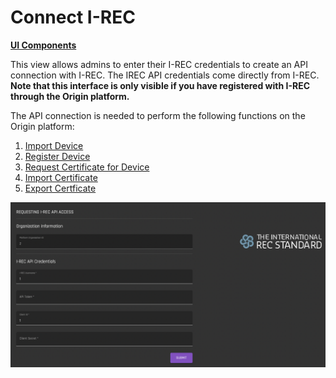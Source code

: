 # Connect I-REC
[**UI Components**](https://github.com/energywebfoundation/origin/tree/master/packages/ui/libs/organization/view/src/pages/ConnectIRecPage)

This view allows admins to enter their I-REC credentials to create an API connection with I-REC. The IREC API credentials come directly from I-REC. **Note that this interface is only visible if you have registered with I-REC through the Origin platform.**   

The API connection is needed to perform the following functions on the Origin platform:  

1. [Import Device](../device-guides/import-device.md)
2. [Register Device](../device-guides/register-device.md)
3. [Request Certificate for Device](../device-guides/my-devices.md#requesting-certification-for-device)
4. [Import Certificate](../certificate-guides/import-certificate.md)
5. [Export Certficate](../certificate-guides/exchange-inbox.md#export)

![irecConnection](../images/organization/organization-irecconnection.png)